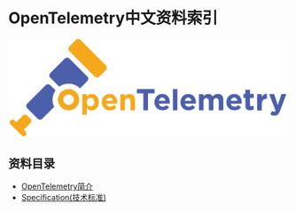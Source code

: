 # OpenTelemetry中文资料索引

![](./assets/logo.png)

## 资料目录
- [OpenTelemetry简介](./about/Readme.md)
- [Specification(技术标准)](./specification/Readme.md) 